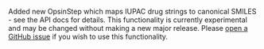 Added new OpsinStep which maps IUPAC drug strings to canonical SMILES - see the API docs for details.
This functionality is currently experimental and may be changed without making a new major release.
Please [open a GitHub issue](https://github.com/AstraZeneca/KAZU/issues/new) if you wish to use this functionality.
